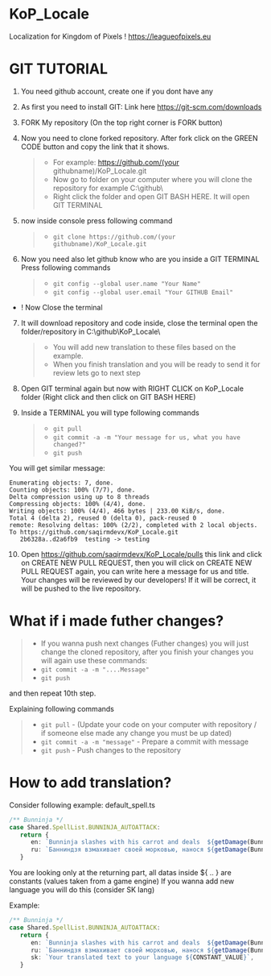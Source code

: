 # KoP_Locale

Localization for Kingdom of Pixels ! https://leagueofpixels.eu

# GIT TUTORIAL

1. You need github account, create one if you dont have any
2. As first you need to install GIT: Link here https://git-scm.com/downloads
3. FORK My repository (On the top right corner is FORK button)
4. Now you need to clone forked repository. After fork click on the GREEN CODE button and copy the link that it shows.

    > - For example: https://github.com/(your githubname)/KoP_Locale.git
    > - Now go to folder on your computer where you will clone the repository for example C:\github\
    > - Right click the folder and open GIT BASH HERE. It will open GIT TERMINAL

5. now inside console press following command

    > - `git clone https://github.com/(your githubname)/KoP_Locale.git`

6. Now you need also let github know who are you inside a GIT TERMINAL Press following commands
    > - `git config --global user.name "Your Name"`
    > - `git config --global user.email "Your GITHUB Email"`

-   ! Now Close the terminal

7. It will download repository and code inside, close the terminal open the folder/repository in C:\github\KoP_Locale\

    > - You will add new translation to these files based on the example.
    > - When you finish translation and you will be ready to send it for review lets go to next step

8. Open GIT terminal again but now with RIGHT CLICK on KoP_Locale folder (Right click and then click on GIT BASH HERE)

9. Inside a TERMINAL you will type following commands
    > - `git pull`
    > - `git commit -a -m "Your message for us, what you have changed?"`
    > - `git push`

You will get similar message:

```
Enumerating objects: 7, done.
Counting objects: 100% (7/7), done.
Delta compression using up to 8 threads
Compressing objects: 100% (4/4), done.
Writing objects: 100% (4/4), 466 bytes | 233.00 KiB/s, done.
Total 4 (delta 2), reused 0 (delta 0), pack-reused 0
remote: Resolving deltas: 100% (2/2), completed with 2 local objects.
To https://github.com/saqirmdevx/KoP_Locale.git
   2b6328a..d2a6fb9  testing -> testing
```

10. Open https://github.com/saqirmdevx/KoP_Locale/pulls this link and click on CREATE NEW PULL REQUEST, then you will click on CREATE NEW PULL REQUEST again, you can write here a message for us and title. Your changes will be reviewed by our developers! If it will be correct, it will be pushed to the live repository.

# What if i made futher changes?

> -   If you wanna push next changes (Futher changes) you will just change the cloned repository, after you finish your changes you will again use these commands:
> -   `git commit -a -m "....Message"`
> -   `git push`

and then repeat 10th step.

Explaining following commands

> -   `git pull` - (Update your code on your computer with repository / if someone else made any change you must be up dated)
> -   `git commit -a -m "message"` - Prepare a commit with message
> -   `git push` - Push changes to the repository

# How to add translation?

Consider following example:
default_spell.ts

```ts
/** Bunninja */
case Shared.SpellList.BUNNINJA_AUTOATTACK:
   return {
      en: `Bunninja slashes with his carrot and deals  ${getDamage(BunninjaAbilityData.AUTOATTACK_DAMAGE_MOD * damage)} damage.`,
      ru: `Банниндзя взмахивает своей морковью, нанося ${getDamage(BunninjaAbilityData.AUTOATTACK_DAMAGE_MOD * damage)} физического урона.`,
   }
```

You are looking only at the returning part, all datas inside ${ .. } are constants (values taken from a game engine)
If you wanna add new language you will do this (consider SK lang)

Example:

```ts
/** Bunninja */
case Shared.SpellList.BUNNINJA_AUTOATTACK:
   return {
      en: `Bunninja slashes with his carrot and deals  ${getDamage(BunninjaAbilityData.AUTOATTACK_DAMAGE_MOD * damage)} damage.`,
      ru: `Банниндзя взмахивает своей морковью, нанося ${getDamage(BunninjaAbilityData.AUTOATTACK_DAMAGE_MOD * damage)} физического урона.`,
      sk: `Your translated text to your language ${CONSTANT_VALUE}`,
   }
```